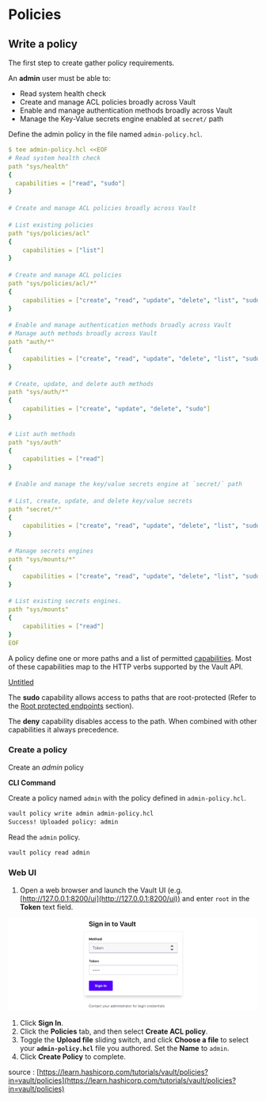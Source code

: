 # Policies

## Write a policy

The first step to create gather policy requirements.

An **admin** user must be able to:

- Read system health check
- Create and manage ACL policies broadly across Vault
- Enable and manage authentication methods broadly across Vault
- Manage the Key-Value secrets engine enabled at `secret/` path

Define the admin policy in the file named `admin-policy.hcl`.

```yaml
$ tee admin-policy.hcl <<EOF
# Read system health check
path "sys/health"
{  
  capabilities = ["read", "sudo"]
}

# Create and manage ACL policies broadly across Vault

# List existing policies
path "sys/policies/acl"
{  
	capabilities = ["list"]
}

# Create and manage ACL policies
path "sys/policies/acl/*"
{  
	capabilities = ["create", "read", "update", "delete", "list", "sudo"]
}

# Enable and manage authentication methods broadly across Vault
# Manage auth methods broadly across Vault
path "auth/*"
{  
	capabilities = ["create", "read", "update", "delete", "list", "sudo"]
}

# Create, update, and delete auth methods
path "sys/auth/*"
{  
	capabilities = ["create", "update", "delete", "sudo"]
}

# List auth methods
path "sys/auth"
{  
	capabilities = ["read"]
}

# Enable and manage the key/value secrets engine at `secret/` path

# List, create, update, and delete key/value secrets
path "secret/*"
{  
	capabilities = ["create", "read", "update", "delete", "list", "sudo"]
}

# Manage secrets engines
path "sys/mounts/*"
{  
	capabilities = ["create", "read", "update", "delete", "list", "sudo"]
}

# List existing secrets engines.
path "sys/mounts"
{  
	capabilities = ["read"]
}
EOF
```

A policy define one or more paths and a list of permitted [capabilities](https://www.vaultproject.io/docs/concepts/policies.html#capabilities). Most of these capabilities map to the HTTP verbs supported by the Vault API.

[Untitled](Policies%20a0503c73f7034c3f93d5e4d69ac3b24b/Untitled%20Database%2035becfe5358e46cab855dedf50b15dbe.csv)

The **sudo** capability allows access to paths that are root-protected (Refer to the [Root protected endpoints](https://learn.hashicorp.com/tutorials/vault/policies?in=vault/policies#root-protected-api-endpoints) section). 

The **deny** capability disables access to the path. When combined with other capabilities it always precedence.

### **Create a policy**

Create an *admin* policy

**CLI Command**

Create a policy named `admin` with the policy defined in `admin-policy.hcl`.

```bash
vault policy write admin admin-policy.hcl
Success! Uploaded policy: admin
```

Read the `admin` policy.

```bash
vault policy read admin
```

### Web UI

1. Open a web browser and launch the Vault UI (e.g. [http://127.0.0.1:8200/ui](http://127.0.0.1:8200/ui)) and enter `root` in the **Token** text field.

![Untitled](Policies%20a0503c73f7034c3f93d5e4d69ac3b24b/Untitled.png)

1. Click **Sign In**.
2. Click the **Policies** tab, and then select **Create ACL policy**.
3. Toggle the **Upload file** sliding switch, and click **Choose a file** to select your **`admin-policy.hcl`** file you authored. Set the **Name** to `admin`.
4. Click **Create Policy** to complete.

source : [https://learn.hashicorp.com/tutorials/vault/policies?in=vault/policies](https://learn.hashicorp.com/tutorials/vault/policies?in=vault/policies)
